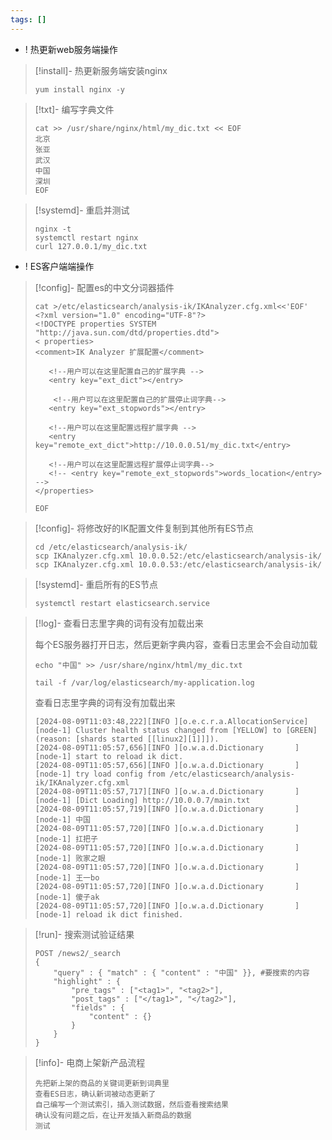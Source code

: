 ```yaml
---
tags: []
---
```

- ! 热更新web服务端操作

> [!install]- 热更新服务端安装nginx
> 
> 
> ```
> yum install nginx -y
> ```
> 

> [!txt]- 编写字典文件
> 
> 
> ```shell
> cat >> /usr/share/nginx/html/my_dic.txt << EOF
> 北京
> 张亚
> 武汉
> 中国
> 深圳
> EOF
> ```

> [!systemd]- 重启并测试
> 
> 
> ```shell
> nginx -t
> systemctl restart nginx 
> curl 127.0.0.1/my_dic.txt
> ```

- ! ES客户端端操作

> [!config]- 配置es的中文分词器插件
> 
> 
>  ```
> cat >/etc/elasticsearch/analysis-ik/IKAnalyzer.cfg.xml<<'EOF'
> <?xml version="1.0" encoding="UTF-8"?>
> <!DOCTYPE properties SYSTEM "http://java.sun.com/dtd/properties.dtd">
> < properties>
>  <comment>IK Analyzer 扩展配置</comment>
> 
>     <!--用户可以在这里配置自己的扩展字典 -->
>     <entry key="ext_dict"></entry>
> 
>      <!--用户可以在这里配置自己的扩展停止词字典-->
>     <entry key="ext_stopwords"></entry>
> 
>     <!--用户可以在这里配置远程扩展字典 -->
>     <entry key="remote_ext_dict">http://10.0.0.51/my_dic.txt</entry>
> 
>     <!--用户可以在这里配置远程扩展停止词字典-->
>     <!-- <entry key="remote_ext_stopwords">words_location</entry> -->
> </properties>
> 
> EOF
> ```
> 

> [!config]- 将修改好的IK配置文件复制到其他所有ES节点
> 
> 
> ```
> cd /etc/elasticsearch/analysis-ik/
> scp IKAnalyzer.cfg.xml 10.0.0.52:/etc/elasticsearch/analysis-ik/
> scp IKAnalyzer.cfg.xml 10.0.0.53:/etc/elasticsearch/analysis-ik/
> ```

> [!systemd]- 重启所有的ES节点
> 
> 
> ```
> systemctl restart elasticsearch.service 
> ```

> [!log]- 查看日志里字典的词有没有加载出来
> 
> 每个ES服务器打开日志，然后更新字典内容，查看日志里会不会自动加载
> 
> ```
> echo "中国" >> /usr/share/nginx/html/my_dic.txt
> ```
> 
> ```
> tail -f /var/log/elasticsearch/my-application.log
> ```
> 
> 查看日志里字典的词有没有加载出来
> 
> ```
> [2024-08-09T11:03:48,222][INFO ][o.e.c.r.a.AllocationService] [node-1] Cluster health status changed from [YELLOW] to [GREEN] (reason: [shards started [[linux2][1]]]).
> [2024-08-09T11:05:57,656][INFO ][o.w.a.d.Dictionary       ] [node-1] start to reload ik dict.
> [2024-08-09T11:05:57,656][INFO ][o.w.a.d.Dictionary       ] [node-1] try load config from /etc/elasticsearch/analysis-ik/IKAnalyzer.cfg.xml
> [2024-08-09T11:05:57,717][INFO ][o.w.a.d.Dictionary       ] [node-1] [Dict Loading] http://10.0.0.7/main.txt
> [2024-08-09T11:05:57,719][INFO ][o.w.a.d.Dictionary       ] [node-1] 中国
> [2024-08-09T11:05:57,720][INFO ][o.w.a.d.Dictionary       ] [node-1] 扛把子
> [2024-08-09T11:05:57,720][INFO ][o.w.a.d.Dictionary       ] [node-1] 败家之眼
> [2024-08-09T11:05:57,720][INFO ][o.w.a.d.Dictionary       ] [node-1] 王一bo
> [2024-08-09T11:05:57,720][INFO ][o.w.a.d.Dictionary       ] [node-1] 傻子ak
> [2024-08-09T11:05:57,720][INFO ][o.w.a.d.Dictionary       ] [node-1] reload ik dict finished.
> ```

> [!run]- 搜索测试验证结果
> 
> 
> ```
> POST /news2/_search
> {
>     "query" : { "match" : { "content" : "中国" }}, #要搜索的内容
>     "highlight" : {
>         "pre_tags" : ["<tag1>", "<tag2>"],
>         "post_tags" : ["</tag1>", "</tag2>"],
>         "fields" : {
>             "content" : {}
>         }
>     }
> }
> ```
> 

> [!info]- 电商上架新产品流程
> 
> 
> ```
> 先把新上架的商品的关键词更新到词典里
> 查看ES日志，确认新词被动态更新了
> 自己编写一个测试索引，插入测试数据，然后查看搜索结果
> 确认没有问题之后，在让开发插入新商品的数据
> 测试
> ```



